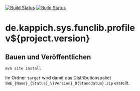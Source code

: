 [![Build Status](https://travis-ci.org/bitctrl/de.kappich.sys.funclib.profile.svg?branch=master)](https://travis-ci.org/bitctrl/de.kappich.sys.funclib.profile)
[![Build Status](https://api.bintray.com/packages/bitctrl/maven/de.kappich.sys.funclib.profile/images/download.svg)](https://bintray.com/bitctrl/maven/de.kappich.sys.funclib.profile)

de.kappich.sys.funclib.profile v${project.version}
=====================================


Bauen und Veröffentlichen
-------------------------

    mvn site install

Im Ordner `target` wird damit das Distributionspaket
`SWE_{Name}_{Status}_V{Version}_D{Standdatum}.zip` erstellt.
